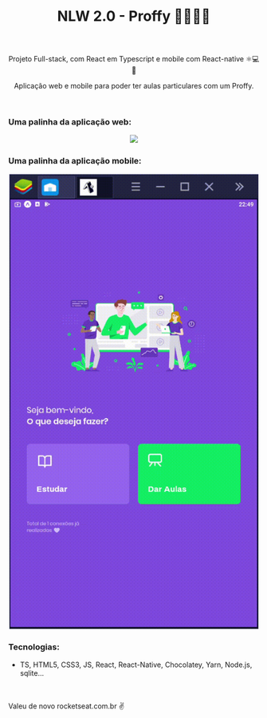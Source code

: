# <p align="center">NLW 2.0 - Proffy  👨‍🎓👨‍💻 </p>
<br>
<p align="center">Projeto Full-stack, com React em Typescript e mobile com React-native ⚛💻📲</p>

<p align="center"> Aplicação web e mobile para poder ter aulas particulares com um Proffy.</p>
<br>

### Uma palinha da aplicação web:
<p align="center">
  <img src="/src/assets/Web_Application.gif" width="1000px"/>
</p>


### Uma palinha da aplicação mobile:
<p align="center">
  <img src="/mobile/src/assets/Mobile_Application.gif" width="500px"/>
</p>

### Tecnologias:
- TS, HTML5, CSS3, JS, React, React-Native, Chocolatey, Yarn, Node.js, sqlite... 
<br>
<br>
Valeu de novo rocketseat.com.br ✌ 
